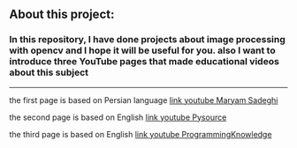 ## About this project:

### In this repository, I have done projects about image processing with opencv and I hope it will be useful for you. also I want to introduce three YouTube pages that made educational videos about this subject


-----------------------------------------------------------------------------------


the first page is based on Persian language
[link youtube Maryam Sadeghi](https://github.com/mrymsadeghi)


the second page is based on English
[link youtube Pysource](https://www.youtube.com/channel/UC5hHNks012Ca2o_MPLRUuJw)


the third page is based on English
[link youtube ProgrammingKnowledge](https://www.youtube.com/c/ProgrammingKnowledge)

